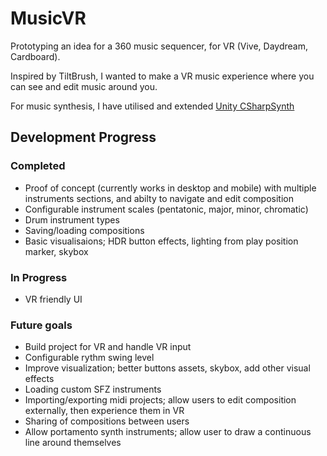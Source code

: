 # MusicVR

Prototyping an idea for a 360 music sequencer, for VR (Vive, Daydream, Cardboard).

Inspired by TiltBrush, I wanted to make a VR music experience where you can see and edit music around you.

For music synthesis, I have utilised and extended [Unity CSharpSynth ](https://forum.unity3d.com/threads/unitysynth-full-xplatform-midi-synth.130104/)

## Development Progress

### Completed
- Proof of concept (currently works in desktop and mobile) with multiple instruments sections, and abilty to navigate and edit composition
- Configurable instrument scales (pentatonic, major, minor, chromatic)
- Drum instrument types
- Saving/loading compositions
- Basic visualisaions; HDR button effects, lighting from play position marker, skybox

### In Progress
- VR friendly UI

### Future goals
- Build project for VR and handle VR input
- Configurable rythm swing level 
- Improve visualization; better buttons assets, skybox, add other visual effects 
- Loading custom SFZ instruments
- Importing/exporting midi projects; allow users to edit composition externally, then experience them in VR
- Sharing of compositions between users
- Allow portamento synth instruments; allow user to draw a continuous line around themselves
